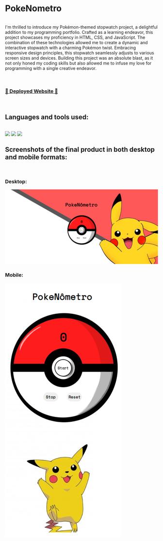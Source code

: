 # PokeNometro
</br>
I'm thrilled to introduce my Pokémon-themed stopwatch project, a delightful addition to my programming portfolio. Crafted as a learning endeavor, this project showcases my proficiency in HTML, CSS, and JavaScript. The combination of these technologies allowed me to create
a dynamic and interactive stopwatch with a charming Pokémon twist. Embracing responsive design principles, this stopwatch seamlessly adjusts to various screen sizes and devices. 
Building this project was an absolute blast, as it not only honed my coding skills but also allowed me to infuse my love for programming with a single creative endeavor.
</br></br></br>

<h3><a href="https://lucca-sa.github.io/PokeNometro/">🔗 Deployed Website 🔗</a></a></h3>
</br>
<h2>Languages and tools used:</h2>
</br>
   <img src="https://img.shields.io/badge/HTML5-E34F26?style=for-the-badge&logo=html5&logoColor=white"/>
   <img src="https://img.shields.io/badge/CSS3-1572B6?style=for-the-badge&logo=css3&logoColor=white"/>
   <img src="https://img.shields.io/badge/JavaScript-F7DF1E?style=for-the-badge&logo=javascript&logoColor=black"/>

  
<h2>Screenshots of the final product in both desktop and mobile formats:</h2>
</br>
<h3>Desktop:</h3>
<img src="https://github.com/lucca-sa/PokeNometro/blob/main/assets/view%20prints/desktop%20view.png?raw=true" />
<h3>Mobile:</h3>
<img src="https://github.com/lucca-sa/PokeNometro/blob/main/assets/view%20prints/mobile%20view.png?raw=true" />
